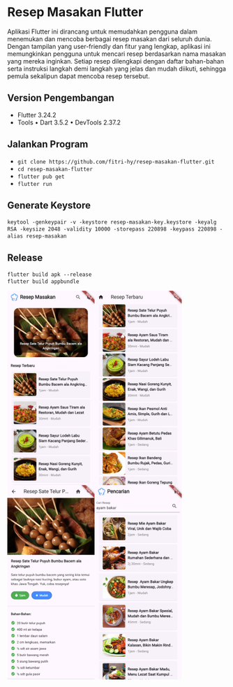 # Resep Masakan Flutter

Aplikasi Flutter ini dirancang untuk memudahkan pengguna dalam menemukan dan mencoba berbagai resep masakan dari seluruh dunia. Dengan tampilan yang user-friendly dan fitur yang lengkap, aplikasi ini memungkinkan pengguna untuk mencari resep berdasarkan nama masakan yang mereka inginkan. Setiap resep dilengkapi dengan daftar bahan-bahan serta instruksi langkah demi langkah yang jelas dan mudah diikuti, sehingga pemula sekalipun dapat mencoba resep tersebut.

## Version Pengembangan

- Flutter 3.24.2
- Tools • Dart 3.5.2 • DevTools 2.37.2

## Jalankan Program

- `git clone https://github.com/fitri-hy/resep-masakan-flutter.git`
- `cd resep-masakan-flutter`
- `flutter pub get`
- `flutter run`

## Generate Keystore

```
keytool -genkeypair -v -keystore resep-masakan-key.keystore -keyalg RSA -keysize 2048 -validity 10000 -storepass 220898 -keypass 220898 -alias resep-masakan
```

## Release

```
flutter build apk --release
flutter build appbundle
```

<div style="display: flex; flex-wrap: wrap;">
  <img src="./assets/ss/1.png" alt="ss1" width="200"/>
  <img src="./assets/ss/2.png" alt="ss2" width="200"/>
  <img src="./assets/ss/3.png" alt="ss3" width="200"/>
  <img src="./assets/ss/4.png" alt="ss4" width="200"/>
</div>